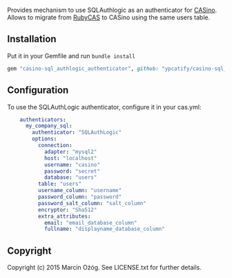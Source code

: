 Provides mechanism to use SQLAuthlogic as an authenticator for [CASino](https://github.com/rbCAS/CASino).
Allows to migrate from [RubyCAS](http://rubycas.github.io/) to CASino using the same users table.

## Installation

Put it in your Gemfile and run `bundle install`

```ruby
gem "casino-sql_authlogic_authenticator", github: "ypcatify/casino-sql_authlogic_authenticator"
```

## Configuration

To use the SQLAuthLogic authenticator, configure it in your cas.yml:
```yaml
    authenticators:
      my_company_sql:
        authenticator: "SQLAuthLogic"
        options:
          connection:
            adapter: "mysql2"
            host: "localhost"
            username: "casino"
            password: "secret"
            database: "users"
          table: "users"
          username_column: "username"
          password_column: "password"
          password_salt_column: "salt_column"
          encryptor: "Sha512"
          extra_attributes:
            email: "email_database_column"
            fullname: "displayname_database_column"
```

## Copyright

Copyright (c) 2015 Marcin Ożóg. See LICENSE.txt
for further details.

